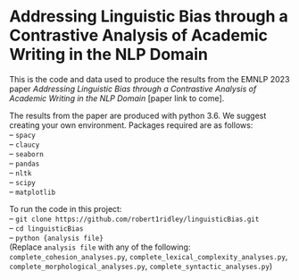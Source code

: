 # Addressing Linguistic Bias through a Contrastive Analysis of Academic Writing in the NLP Domain

This is the code and data used to produce the results from the EMNLP 2023 paper *Addressing Linguistic Bias through a Contrastive Analysis of Academic Writing in the NLP Domain* [paper link to come].

The results from the paper are produced with python 3.6. We suggest creating your own environment. Packages required are as follows:\
– `spacy`\
– `claucy`\
– `seaborn`\
– `pandas`\
– `nltk`\
– `scipy`\
– `matplotlib`

To run the code in this project:\
– `git clone https://github.com/robert1ridley/linguisticBias.git` \
– `cd linguisticBias`\
– `python {analysis file}`\
(Replace `analysis file` with any of the following: `complete_cohesion_analyses.py`, `complete_lexical_complexity_analyses.py`, `complete_morphological_analyses.py`, `complete_syntactic_analyses.py`)

